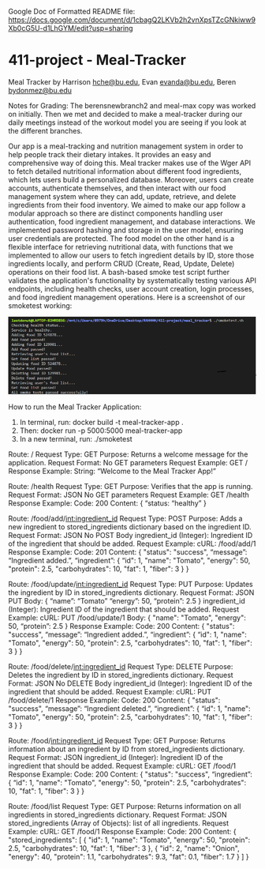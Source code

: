 Google Doc of Formatted README file: https://docs.google.com/document/d/1cbagQ2LKVb2h2vnXpsTZcGNkiww9Xb0cG5U-d1LhGYM/edit?usp=sharing

# 411-project    -    Meal-Tracker
Meal Tracker by
Harrison hche@bu.edu, 
Evan evanda@bu.edu,
Beren bydonmez@bu.edu

Notes for Grading: The berensnewbranch2 and meal-max copy was worked on initially. Then we met and decided to make a meal-tracker during our daily meetings instead of the workout model you are seeing if you look at the different branches. 

  Our app is a meal-tracking and nutrition management system in order to help people track their dietary intakes. It provides an easy and comprehensive way of doing this. Meal tracker makes use of the Wger API to fetch detailed nutritional information about different food ingredients, which lets users build a personalized database. Moreover, users can create accounts,  authenticate themselves, and then interact with our food management system where they can add, update, retrieve, and delete ingredients from their  food inventory. We aimed to make our app follow a modular approach so there are distinct components handling user authentication, food ingredient management, and database interactions. We implemented password hashing and storage in the user model, ensuring user credentials are protected. The food model on the other hand is a flexible interface for retrieving nutritional data, with functions that we implemented to  allow our users to fetch ingredient details by ID, store those ingredients locally, and perform  CRUD (Create, Read, Update, Delete) operations on their food list. A bash-based smoke test script further validates the application's functionality by systematically testing various API endpoints, including health checks, user account creation, login processes, and food ingredient management operations. Here is a screenshot of our smoketest working:

![smoketest image](smoketestscreenshotmealtracker.PNG)

How to run the Meal Tracker Application:
1. In terminal, run: docker build -t meal-tracker-app .
2. Then: docker run -p 5000:5000 meal-tracker-app
3. In a new terminal, run: ./smoketest


Route: /
Request Type: GET
Purpose: Returns a welcome message for the application.
Request Format:
No GET parameters
Request Example:
GET /
Response Example:
String: “Welcome to the Meal Tracker App!”

Route: /health
Request Type: GET
Purpose: Verifies that the app is running.
Request Format: JSON
No GET parameters
Request Example:
GET /health
Response Example:
Code: 200
Content:
{ “status: “healthy” }

Route: /food/add/<int:ingredient_id>
Request Type: POST
Purpose: Adds a new ingredient to stored_ingredients dictionary based on the ingredient ID.
Request Format: JSON
No POST Body
ingredient_id (Integer): Ingredient ID of the ingredient that should be added.
Request Example:
cURL: /food/add/1
Response Example:
 Code: 201
 Content: 
{
"status": "success",
“message”: “Ingredient added.”,
“ingredient”: 
	{
		“id": 1,
"name": "Tomato",
"energy": 50,
"protein": 2.5,
"carbohydrates": 10,
"fat": 1,
"fiber": 3
}
			}

Route: /food/update/<int:ingredient_id>
Request Type: PUT
Purpose: Updates the ingredient by ID in stored_ingredients dictionary.
Request Format: JSON
PUT Body:
{
“name”: “Tomato”
	“energy”: 50,
	“protein”: 2.5
			}
ingredient_id (Integer): Ingredient ID of the ingredient that should be added.
Request Example:
cURL: PUT /food/update/1
Body:
{
"name": "Tomato",
"energy": 50,
“protein”: 2.5
}
Response Example:
 Code: 200
 Content: 
{
"status": "success",
“message”: “Ingredient added.”,
“ingredient”: 
	{
		“id": 1,
"name": "Tomato",
"energy": 50,
"protein": 2.5,
"carbohydrates": 10,
"fat": 1,
"fiber": 3
}
			}

Route: /food/delete/<int:ingredient_id>
Request Type: DELETE
Purpose: Deletes the ingredient by ID in stored_ingredients dictionary.
Request Format: JSON
No DELETE Body
ingredient_id (Integer): Ingredient ID of the ingredient that should be added.
Request Example:
cURL: PUT /food/delete/1
Response Example:
 Code: 200
 Content: 
{
"status": "success",
“message”: “Ingredient deleted.”,
“ingredient”: 
	{
		“id": 1,
"name": "Tomato",
"energy": 50,
"protein": 2.5,
"carbohydrates": 10,
"fat": 1,
"fiber": 3
}
			}

Route: /food/<int:ingredient_id>
Request Type: GET
Purpose: Returns information about an ingredient by ID from stored_ingredients dictionary.
Request Format: JSON
ingredient_id (Integer): Ingredient ID of the ingredient that should be added.
Request Example:
cURL: GET /food/1
Response Example:
 Code: 200
 Content: 
{
"status": "success",
“ingredient”: 
	{
		“id": 1,
"name": "Tomato",
"energy": 50,
"protein": 2.5,
"carbohydrates": 10,
"fat": 1,
"fiber": 3
}
			}

Route: /food/list
Request Type: GET
Purpose: Returns information on all ingredients in stored_ingredients dictionary.
Request Format: JSON
stored_ingredients (Array of Objects): list of all ingredients.
Request Example:
cURL: GET /food/1
Response Example:
 Code: 200
 Content: 
{
"stored_ingredients":
[
{
"id": 1,
"name": "Tomato",
"energy": 50,
"protein": 2.5,
"carbohydrates": 10,
"fat": 1,
"fiber": 3
},
{
"id": 2,
"name": "Onion",
"energy": 40,
"protein": 1.1,
"carbohydrates": 9.3,
"fat": 0.1,
"fiber": 1.7
}
]
}


